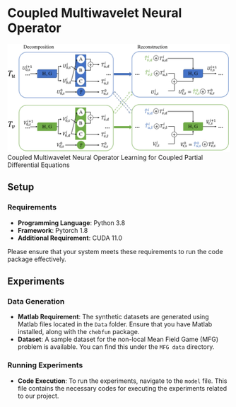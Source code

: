 # Coupled Multiwavelet Neural Operator
![Image](https://github.com/joshuaxiao98/CMWNO/blob/main/Sources/CMWNO_structure.jpg)  
Coupled Multiwavelet Neural Operator Learning for Coupled Partial Differential Equations

## Setup

### Requirements
- **Programming Language**: Python 3.8
- **Framework**: Pytorch 1.8
- **Additional Requirement**: CUDA 11.0

Please ensure that your system meets these requirements to run the code package effectively.

## Experiments

### Data Generation
- **Matlab Requirement**: The synthetic datasets are generated using Matlab files located in the `Data` folder. Ensure that you have Matlab installed, along with the `chebfun` package.
- **Dataset**: A sample dataset for the non-local Mean Field Game (MFG) problem is available. You can find this under the `MFG data` directory.

### Running Experiments
- **Code Execution**: To run the experiments, navigate to the `model` file. This file contains the necessary codes for executing the experiments related to our project.
